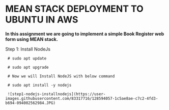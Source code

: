 # MEAN STACK DEPLOYMENT TO UBUNTU IN AWS
   **In this assignment we are going to implement a simple Book Register web form using MEAN stack.**
   
   Step 1: Install NodeJs
   
     # sudo apt update
     
     # sudo apt upgrade
     
     # Now we will Install NodeJS with below command
     
     # sudo apt install -y nodejs
     
     ![step1-nodejs-installnodejs](https://user-images.githubusercontent.com/83317716/128594057-1c5ae8ae-c7c2-4fd3-b694-094002562984.JPG)

     
